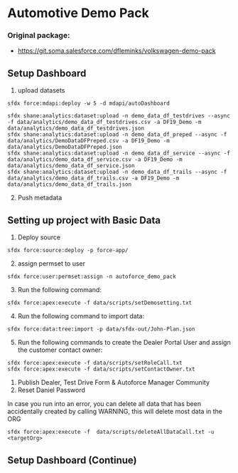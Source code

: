 # Automotive Demo Pack

### Original package:
- https://git.soma.salesforce.com/dfleminks/volkswagen-demo-pack


## Setup Dashboard

1. upload datasets 

```
sfdx force:mdapi:deploy -w 5 -d mdapi/autoDashboard
```


```
sfdx shane:analytics:dataset:upload -n demo_data_df_testdrives --async -f data/analytics/demo_data_df_testdrives.csv -a DF19_Demo -m data/analytics/demo_data_df_testdrives.json
sfdx shane:analytics:dataset:upload -n demo_data_df_preped --async -f data/analytics/DemoDataDFPreped.csv -a DF19_Demo -m data/analytics/DemoDataDFPreped.json
sfdx shane:analytics:dataset:upload -n demo_data_df_service --async -f data/analytics/demo_data_df_service.csv -a DF19_Demo -m data/analytics/demo_data_df_service.json
sfdx shane:analytics:dataset:upload -n demo_data_df_trails --async -f data/analytics/demo_data_df_trails.csv -a DF19_Demo -m data/analytics/demo_data_df_trails.json

```

2. Push metadata



## Setting up project with Basic Data
1. Deploy source
```
sfdx force:source:deploy -p force-app/
```
2. assign permset to user
```
sfdx force:user:permset:assign -n autoforce_demo_pack
```
3. Run the following command:
```
sfdx force:apex:execute -f data/scripts/setDemosetting.txt
```
4. Run the following command to import data:
```
sfdx force:data:tree:import -p data/sfdx-out/John-Plan.json
```
5. Run the following commands to create the Dealer Portal User and assign the customer contact owner:
```
sfdx force:apex:execute -f data/scripts/setRoleCall.txt
sfdx force:apex:execute -f data/scripts/setContactOwner.txt
```

1. Publish Dealer, Test Drive Form & Autoforce Manager Community
2. Reset Daniel Password


In case you run into an error, you can delete all data that has been accidentally created by calling
WARNING, this will delete most data in the ORG
```
sfdx force:apex:execute -f  data/scripts/deleteAllDataCall.txt -u <targetOrg>
```



## Setup Dashboard (Continue)

